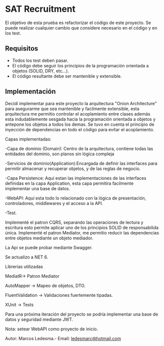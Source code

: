 # SAT Recruitment

El objetivo de esta prueba es refactorizar el código de este proyecto.
Se puede realizar cualquier cambio que considere necesario en el código y en los test.


## Requisitos 

- Todos los test deben pasar.
- El código debe seguir los principios de la programación orientada a objetos (SOLID, DRY, etc...).
- El código resultante debe ser mantenible y extensible.



## Implementación 

Decidí implementar para este proyecto la arquitectura "Onion Architecture" para asegurarme que sea mantenible y facilmente 
extensible, esta arquitectura me permitio controlar el acoplamiento entre clases además esta indudablemente sesgada 
hacia la programación orientada a objetos y antepone los objetos a todos los demas.
Se tuvo en cuenta el principio de inyección de dependencias en todo el código para evitar el acoplamiento.

Capas implementadas:

-Capa de dominio (Domain): Centro de la arquitectura, contiene todas las entidades del dominio, son planos sin lógica 
compleja

-Servicios de dominio(Application):Encargada de definir las interfaces para permitir almacenar y recuperar objetos, 
y de las reglas de negocio.

-Capa Persistence: Aquí estan las implementaciones de las interfaces definidas en la capa Application, esta capa permitira 
facilmente implementar una base de datos.

-WebAPI: Aquí esta todo lo relacionado con la lógica de presentación, controladores, middlewares y el acceso a la API.

-Test.


 Implementé el patron CQRS, separando las operaciones de lectura y escritura esto permite aplicar uno de los principios SOLID
 de responsabilida única.
Implementé el patron Mediator, me permitio reducir las dependencias entre objetos mediante un objeto mediador.

La Api se puede probar mediante Swagger.

Se actualizo a NET 6.

Librerias utilizadas

MediatR-> Patron Mediator

AutoMapper -> Mapeo de objetos, DTO.

FluentValidation -> Validaciones fuertemente tipadas.

XUnit -> Tests

Para una próxima iteración del proyecto se podría implementar una base de datos y seguridad mediante JWT.

Nota: setear WebAPI como proyecto de inicio.

Autor: Marcos Ledesma.-
Email: ledesmarc@hotmail.com
